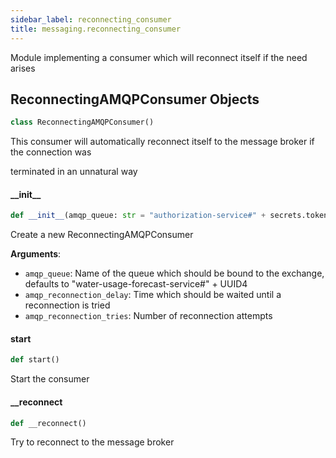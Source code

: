 ```yaml
---
sidebar_label: reconnecting_consumer
title: messaging.reconnecting_consumer
---
```


Module implementing a consumer which will reconnect itself if the need arises


## ReconnectingAMQPConsumer Objects

```python
class ReconnectingAMQPConsumer()
```

This consumer will automatically reconnect itself to the message broker if the connection was

terminated in an unnatural way


#### \_\_init\_\_

```python
def __init__(amqp_queue: str = "authorization-service#" + secrets.token_hex(nbytes=4), amqp_reconnection_delay: float = 5.0, amqp_reconnection_tries: int = 3)
```

Create a new ReconnectingAMQPConsumer

**Arguments**:

- `amqp_queue`: Name of the queue which should be bound to the exchange,
defaults to &quot;water-usage-forecast-service#&quot; + UUID4
- `amqp_reconnection_delay`: Time which should be waited until a reconnection is tried
- `amqp_reconnection_tries`: Number of reconnection attempts

#### start

```python
def start()
```

Start the consumer


#### \_\_reconnect

```python
def __reconnect()
```

Try to reconnect to the message broker


